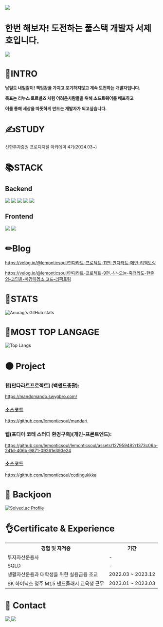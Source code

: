 
<img src="https://capsule-render.vercel.app/api?type=waving&color=#7FDBFF&height=200&section=header&text=lemonticsoul&fontSize=70" />

# **한번 해보자! 도전하는 풀스택 개발자 서제호입니다.**




<a href="https://hits.seeyoufarm.com"><img src="https://hits.seeyoufarm.com/api/count/incr/badge.svg?url=https%3A%2F%2Fgithub.com%2Flemonticsoul&count_bg=%233DBCC8&title_bg=%23555555&icon=&icon_color=%23E7E7E7&title=hits&edge_flat=false"/></a>




# 🙋INTRO

**남일도 내일같이! 책임감을 가지고 포기하지않고 계속 도전하는 개발자입니다.**

**목표는 리누스 토르발즈 처럼 어려운사람들을 위해 소프트웨어를 배포하고**

**이를 통해 세상을 따뜻하게 만드는 개발자가 되고싶습니다.**



# ✍STUDY

신한투자증권 프로디지털 아카데미 4기(2024.03~)


# 📚STACK

## Backend
<img src="https://img.shields.io/badge/spring boot-6DB33F?style=for-the-badge&logo=spring boot&logoColor=white"> <img src="https://img.shields.io/badge/python -3776AB?style=for-the-badge&logo=python&logoColor=white"> <img src="https://img.shields.io/badge/pytorch-EE4C2C?style=for-the-badge&logo=pytorch&logoColor=white"> <img src="https://img.shields.io/badge/R-276DC3?style=for-the-badge&logo=R&logoColor=white"> <img src="https://img.shields.io/badge/mariadb-1F305F?style=for-the-badge&logo=mariadb&logoColor=white"> 

## Frontend
<img src="https://img.shields.io/badge/react-61DAFB?style=for-the-badge&logo=react&logoColor=white"> <img src="https://img.shields.io/badge/javascript-F7DF1E?style=for-the-badge&logo=javascript&logoColor=white"> 



# ✏Blog

https://velog.io/@lemonticsoul/만다라트-프로젝트-11편-만다라트-메인-리펙토링

https://velog.io/@lemonticsoul/만다라트-프로젝트-9편.-난-오늘-죽더라도-한줄의-코딩을-마감하겠소.코드-리팩토링



# 💁STATS

![Anurag's GitHub stats](https://github-readme-stats.vercel.app/api?username=lemonticsoul&show_icons=true&theme=dracula)


# 📍MOST TOP LANGAGE

![Top Langs](https://github-readme-stats.vercel.app/api/top-langs/?username=lemonticsoul&layout=compact&theme=dracula)


# ⚫ Project

### 웹[만다라트프로젝트] (백엔드총괄):
https://mandomando.swygbro.com/

### 소스코드
https://github.com/lemonticsoul/mandart

### 웹(프디아 코테 스터디 환경구축)(개인-프론트엔드):


https://github.com/lemonticsoul/lemonticsoul/assets/127959482/1373c06a-241d-406b-9871-09261e393e24



### 소스코드
https://github.com/lemonticsoul/codingukkka


# 💪 Backjoon

[![Solved.ac Profile](http://mazassumnida.wtf/api/generate_badge?boj=sjho714)](https://solved.ac/sjho714)

# 👌Certificate & Experience

<table>
  <tr>
    <th>경험 및 자격증</th>
    <th>기간</th>
  </tr>
  <tr>
    <td>투자자산운용사</td>
    <td>-</td>
  </tr>
  <tr>
    <td>SQLD</td>
    <td>-</td>
  </tr>
  <tr>
    <td>생활자산운용과 대학생을 위한 실용금융 조교</td>
    <td>2022.03 ~ 2023.12</td>
  </tr>
  <tr>
    <td>SK 하이닉스 청주 M15 낸드플래시 교육생 근무</td>
    <td>2023.01 ~ 2023.03</td>
  </tr>
</table>


# 🙏 Contact
<a href="mailto:sjho714@naver.com">
   <img src="https://img.shields.io/badge/Gmail-d14836?style=flat-square&logo=Gmail&logoColor=white&link=sjho714@naver.com"/>
</a>





<img src="https://capsule-render.vercel.app/api?type=waving&color=#7FDBFF&height=200&section=footer&text=lemonticsoul&fontSize=70" />
